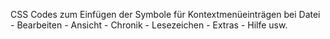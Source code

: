CSS Codes zum Einfügen der Symbole für Kontextmenüeinträgen
bei Datei - Bearbeiten - Ansicht - Chronik - Lesezeichen - Extras - Hilfe usw.
